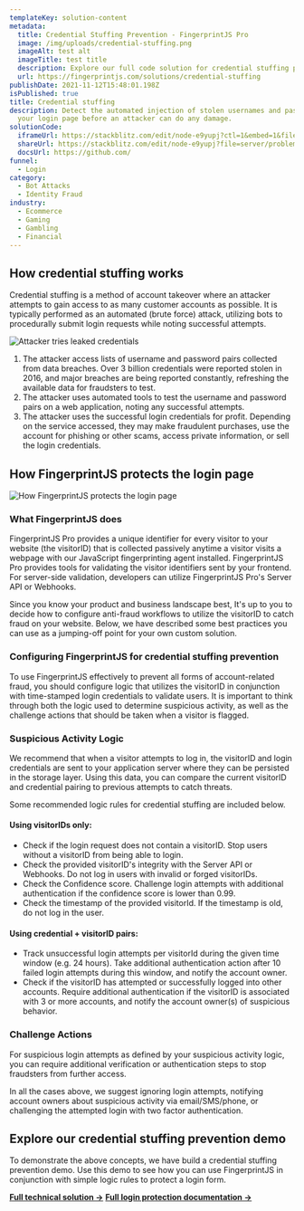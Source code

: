 ```yaml
---
templateKey: solution-content
metadata:
  title: Credential Stuffing Prevention - FingerprintJS Pro
  image: /img/uploads/credential-stuffing.png
  imageAlt: test alt
  imageTitle: test title
  description: Explore our full code solution for credential stuffing prevention. Stop automated attacks on your login page with our user identification API.
  url: https://fingerprintjs.com/solutions/credential-stuffing
publishDate: 2021-11-12T15:48:01.198Z
isPublished: true
title: Credential stuffing
description: Detect the automated injection of stolen usernames and passwords on
  your login page before an attacker can do any damage.
solutionCode:
  iframeUrl: https://stackblitz.com/edit/node-e9yupj?ctl=1&embed=1&file=server/problems/CredentialStuffing.js&hideNavigation=1&view=editor
  shareUrl: https://stackblitz.com/edit/node-e9yupj?file=server/problems/CredentialStuffing.js
  docsUrl: https://github.com/
funnel:
  - Login
category:
  - Bot Attacks
  - Identity Fraud
industry:
  - Ecommerce
  - Gaming
  - Gambling
  - Financial
---
```


## How credential stuffing works

Credential stuffing is a method of account takeover where an attacker attempts to gain access to as many customer accounts as possible. It is typically performed as an automated (brute force) attack, utilizing bots to procedurally submit login requests while noting successful attempts.

![Attacker tries leaked credentials](/img/uploads/credential-stuffing-diagram1.png)

1. The attacker access lists of username and password pairs collected from data breaches. Over 3 billion credentials were reported stolen in 2016, and major breaches are being reported constantly, refreshing the available data for fraudsters to test.
2. The attacker uses automated tools to test the username and password pairs on a web application, noting any successful attempts.
3. The attacker uses the successful login credentials for profit. Depending on the service accessed, they may make fraudulent purchases, use the account for phishing or other scams, access private information, or sell the login credentials.

## How FingerprintJS protects the login page

![How FingerprintJS protects the login page](/img/uploads/credential-stuffing-diagram2.png)

### What FingerprintJS does

FingerprintJS Pro provides a unique identifier for every visitor to your website (the visitorID) that is collected passively anytime a visitor visits a webpage with our JavaScript fingerprinting agent installed. FingerprintJS Pro provides tools for validating the visitor identifiers sent by your frontend. For server-side validation, developers can utilize FingerprintJS Pro's Server API or Webhooks.

Since you know your product and business landscape best, It's up to you to decide how to configure anti-fraud workflows to utilize the visitorID to catch fraud on your website. Below, we have described some best practices you can use as a jumping-off point for your own custom solution.

### Configuring FingerprintJS for credential stuffing prevention

To use FingerprintJS effectively to prevent all forms of account-related fraud, you should configure logic that utilizes the visitorID in conjunction with time-stamped login credentials to validate users. It is important to think through both the logic used to determine suspicious activity, as well as the challenge actions that should be taken when a visitor is flagged.

### Suspicious Activity Logic

We recommend that when a visitor attempts to log in, the visitorID and login credentials are sent to your application server where they can be persisted in the storage layer. Using this data, you can compare the current visitorID and credential pairing to previous attempts to catch threats.

Some recommended logic rules for credential stuffing are included below.

#### Using visitorIDs only:

- Check if the login request does not contain a visitorID. Stop users without a visitorID from being able to login.
- Check the provided visitorID's integrity with the Server API or Webhooks. Do not log in users with invalid or forged visitorIDs.
- Check the Confidence score. Challenge login attempts with additional authentication if the confidence score is lower than 0.99.
- Check the timestamp of the provided visitorId. If the timestamp is old, do not log in the user.

#### Using credential + visitorID pairs:

- Track unsuccessful login attempts per visitorId during the given time window (e.g. 24 hours). Take additional authentication action after 10 failed login attempts during this window, and notify the account owner.
- Check if the visitorID has attempted or successfully logged into other accounts. Require additional authentication if the visitorID is associated with 3 or more accounts, and notify the account owner(s) of suspicious behavior.

### Challenge Actions

For suspicious login attempts as defined by your suspicious activity logic, you can require additional verification or authentication steps to stop fraudsters from further access.

In all the cases above, we suggest ignoring login attempts, notifying account owners about suspicious activity via email/SMS/phone, or challenging the attempted login with two factor authentication.

## Explore our credential stuffing prevention demo

To demonstrate the above concepts, we have build a credential stuffing prevention demo. Use this demo to see how you can use FingerprintJS in conjunction with simple logic rules to protect a login form.

[**Full technical solution →**](https://www.fingerprintjs.com/) [**Full login protection documentation →**](https://www.fingerprintjs.com/)
